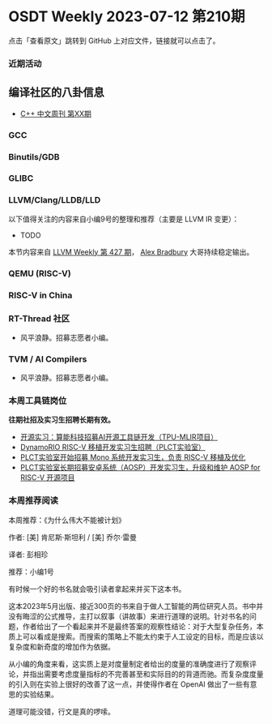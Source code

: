 # OSDT Weekly 2023-07-12 第210期

点击「查看原文」跳转到 GitHub 上对应文件，链接就可以点击了。

### 近期活动

## 编译社区的八卦信息

- [C++ 中文周刊 第XX期]()

### GCC

### Binutils/GDB

### GLIBC

### LLVM/Clang/LLDB/LLD


以下值得关注的内容来自小编9号的整理和推荐（主要是 LLVM IR 变更）：

- TODO

本节内容来自 [LLVM Weekly 第 427 期](http://llvmweekly.org/issue/427)，
[Alex Bradbury](https://www.linkedin.com/in/alex-bradbury/) 大哥持续稳定输出。

### QEMU (RISC-V)

### RISC-V in China

### RT-Thread 社区

- 风平浪静。招募志愿者小编。

### TVM / AI Compilers

- 风平浪静。招募志愿者小编。

### 本周工具链岗位

**往期社招及实习生招聘长期有效。**

- [开源实习：算能科技招募AI开源工具链开发（TPU-MLIR项目）](https://mp.weixin.qq.com/s/IBJh0ip4k11PzIMZecsWSw)
- [DynamoRIO RISC-V 移植开发实习生招聘（PLCT实验室）](https://mp.weixin.qq.com/s/J_5TjT6DOqeOXJXQI5VQxw)
- [PLCT实验室开始招募 Mono 系统开发实习生，负责 RISC-V 移植及优化](https://mp.weixin.qq.com/s/whEW7Hay1jIP1tBzIPay1A)
- [PLCT实验室长期招募安卓系统（AOSP）开发实习生，升级和维护 AOSP for RISC-V 开源项目](https://mp.weixin.qq.com/s/dJP2cEB1nex2inR5c-cJog)


### 本周推荐阅读

本周推荐：《为什么伟大不能被计划》

作者: [美] 肯尼斯·斯坦利 / [美] 乔尔·雷曼

译者: 彭相珍

推荐：小编1号

有时候一个好的书名就会吸引读者拿起来并买下这本书。

这本2023年5月出版、接近300页的书来自于做人工智能的两位研究人员。书中并没有晦涩的公式推导，主打以叙事（讲故事）来进行道理的说明。针对书名的问题，作者给出了一个看起来并不是最终答案的观察性结论：对于大型复杂任务，本质上可以看成是搜索。而搜索的策略上不能太约束于人工设定的目标，而是应该以复杂度和新奇度的增加作为依据。

从小编的角度来看，这实质上是对度量制定者给出的度量的准确度进行了观察评论，并指出需要考虑度量指标的不完善甚至和实际目的的背道而驰。而复杂度度量的引入则在实验上很好的改善了这一点，并使得作者在 OpenAI 做出了一些有意思的实验结果。

道理可能没错，行文是真的啰嗦。